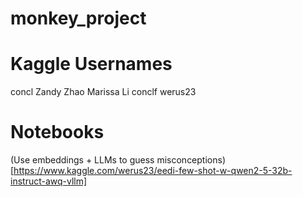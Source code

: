 
# monkey_project

# Kaggle Usernames

concl
Zandy Zhao
Marissa Li
conclf
werus23

# Notebooks

(Use embeddings + LLMs to guess misconceptions)[https://www.kaggle.com/werus23/eedi-few-shot-w-qwen2-5-32b-instruct-awq-vllm]
